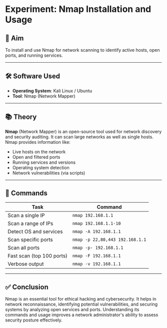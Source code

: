 # Experiment: Nmap Installation and Usage

## 🎯 Aim
To install and use Nmap for network scanning to identify active hosts, open ports, and running services.

---

## 🛠️ Software Used
- **Operating System**: Kali Linux / Ubuntu
- **Tool**: Nmap (Network Mapper)

---

## 📚 Theory
**Nmap** (Network Mapper) is an open-source tool used for network discovery and security auditing. It can scan large networks as well as single hosts. Nmap provides information like:

- Live hosts on the network
- Open and filtered ports
- Running services and versions
- Operating system detection
- Network vulnerabilities (via scripts)

---

## 🧪 Commands

| Task                          | Command                                 |
|-------------------------------|------------------------------------------|
| Scan a single IP              | `nmap 192.168.1.1`                       |
| Scan a range of IPs           | `nmap 192.168.1.1-10`                    |
| Detect OS and services        | `nmap -A 192.168.1.1`                    |
| Scan specific ports           | `nmap -p 22,80,443 192.168.1.1`          |
| Scan all ports                | `nmap -p- 192.168.1.1`                   |
| Fast scan (top 100 ports)     | `nmap -F 192.168.1.1`                    |
| Verbose output                | `nmap -v 192.168.1.1`                    |

---

## ✅ Conclusion
Nmap is an essential tool for ethical hacking and cybersecurity. It helps in network reconnaissance, identifying potential vulnerabilities, and securing systems by analyzing open services and ports. Understanding its commands and usage improves a network administrator's ability to assess security posture effectively.
